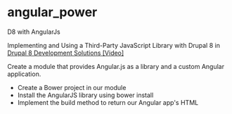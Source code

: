 # angular_power
D8 with AngularJs

Implementing and Using a Third-Party JavaScript Library with Drupal 8
in [Drupal 8 Development Solutions [Video]](https://www.packtpub.com/web-development/drupal-8-development-solutions-video)

Create a module that provides Angular.js as a library and a custom Angular application.
- Create a Bower project in our module
- Install the AngularJS library using bower install
- Implement the build method to return our Angular app's HTML

